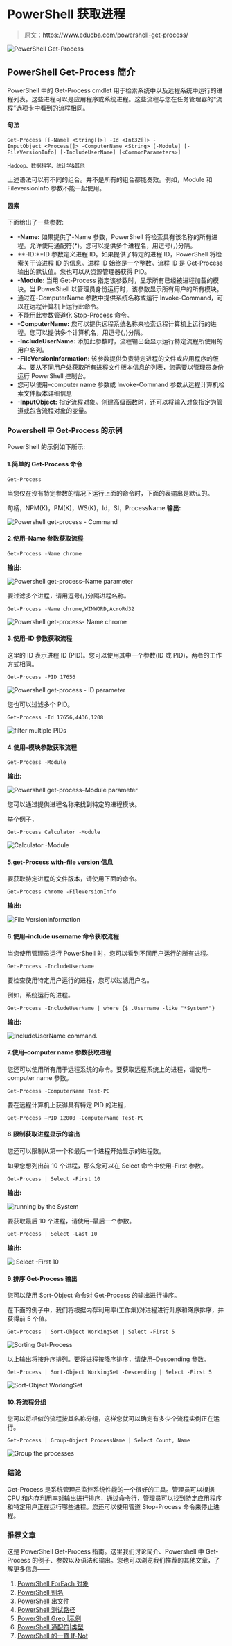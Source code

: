 # PowerShell 获取进程

> 原文：<https://www.educba.com/powershell-get-process/>

![PowerShell Get-Process](img/a628f332581bc6d029514c69c47d175e.png)



## PowerShell Get-Process 简介

PowerShell 中的 Get-Process cmdlet 用于检索系统中以及远程系统中运行的进程列表。这些进程可以是应用程序或系统进程。这些流程与您在任务管理器的“流程”选项卡中看到的流程相同。

#### 句法

`Get-Process
[[-Name] <String[]>] -Id <Int32[]>
-InputObject <Process[]>
-ComputerName <String>
[-Module] [-FileVersionInfo] [-IncludeUserName] [<CommonParameters>]`

<small>Hadoop、数据科学、统计学&其他</small>

上述语法可以有不同的组合。并不是所有的组合都能奏效。例如，Module 和 FileversionInfo 参数不能一起使用。

#### 因素

下面给出了一些参数:

*   **-Name:** 如果提供了-Name 参数，PowerShell 将检索具有该名称的所有进程。允许使用通配符(*)。您可以提供多个进程名，用逗号(，)分隔。
*   **-ID:**ID 参数定义进程 ID。如果提供了特定的进程 ID，PowerShell 将检索关于该进程 ID 的信息。进程 ID 始终是一个整数。流程 ID 是 Get-Process 输出的默认值。您也可以从资源管理器获得 PID。
*   **-Module:** 当用 Get-Process 指定该参数时，显示所有已经被进程加载的模块。当 PowerShell 以管理员身份运行时，该参数显示所有用户的所有模块。
*   通过在-ComputerName 参数中提供系统名称或运行 Invoke-Command，可以在远程计算机上运行此命令。
*   不能用此参数管道化 Stop-Process 命令。
*   **-ComputerName:** 您可以提供远程系统名称来检索远程计算机上运行的进程。您可以提供多个计算机名，用逗号(，)分隔。
*   **-IncludeUserName:** 添加此参数时，流程输出会显示运行特定流程所使用的用户名列。
*   **-FileVersionInformation:** 该参数提供负责特定进程的文件或应用程序的版本。要从不同用户处获取所有进程文件版本信息的列表，您需要以管理员身份运行 PowerShell 控制台。
*   您可以使用–computer name 参数或 Invoke-Command 参数从远程计算机检索文件版本详细信息
*   **-InputObject:** 指定流程对象。创建高级函数时，还可以将输入对象指定为管道或包含流程对象的变量。

### Powershell 中 Get-Process 的示例

PowerShell 的示例如下所示:

#### 1.简单的 Get-Process 命令

`Get-Process`

当您仅在没有特定参数的情况下运行上面的命令时，下面的表输出是默认的。

句柄，NPM(K)，PM(K)，WS(K)，Id，SI，ProcessName
**输出:**

![Powershell get-process - Command](img/0aced3e31725aeb783d1c999580b359d.png)



#### 2.使用–Name 参数获取流程

`Get-Process -Name chrome`

**输出:**

![Powershell get-process–Name parameter](img/23a5b53895a915e4703cfd39ae727655.png)



要过滤多个进程，请用逗号(，)分隔进程名称。

`Get-Process -Name chrome,WINWORD,AcroRd32`

![Powershell get-process- Name chrome](img/d9b5268292d905c79a5ecaa2e50a99a0.png)



#### 3.使用–ID 参数获取流程

这里的 ID 表示进程 ID (PID)。您可以使用其中一个参数(ID 或 PID)，两者的工作方式相同。

`Get-Process -PID 17656`

![Powershell get-process - ID parameter](img/5784945a89859491cf7495d0a6b5a951.png)



您也可以过滤多个 PID。

`Get-Process -Id 17656,4436,1208`

![filter multiple PIDs](img/f59b0a4ad071e876dbe6af9a4411b6b8.png)



#### 4.使用–模块参数获取流程

`Get-Process -Module`

**输出:**

![Powershell get-process–Module parameter](img/4257ae5141d2a2653572638843d79b89.png)



您可以通过提供进程名称来找到特定的进程模块。

举个例子，

`Get-Process Calculator -Module`

![Calculator -Module](img/7c7470770314e5393a11590325960a8f.png)



#### 5.get-Process with–file version 信息

要获取特定进程的文件版本，请使用下面的命令。

`Get-Process chrome -FileVersionInfo`

**输出:**

![File VersionInformation](img/3b7df102c060a105df14b9b0dec708ba.png)



#### 6.使用–include username 命令获取流程

当您使用管理员运行 PowerShell 时，您可以看到不同用户运行的所有进程。

`Get-Process -IncludeUserName`

要检查使用特定用户运行的进程，您可以过滤用户名。

例如，系统运行的进程。

`Get-Process -IncludeUserName | where {$_.Username -like "*System*"}`

**输出:**

![IncludeUserName command.](img/acff34401d8a732cb2f38394039b6bb8.png)



#### 7.使用–computer name 参数获取进程

您还可以使用所有用于远程系统的命令。要获取远程系统上的进程，请使用–computer name 参数。

`Get-Process -ComputerName Test-PC`

要在远程计算机上获得具有特定 PID 的进程，

`Get-Process –PID 12008 -ComputerName Test-PC`

#### 8.限制获取进程显示的输出

您还可以限制从第一个和最后一个进程开始显示的进程数。

如果您想列出前 10 个进程，那么您可以在 Select 命令中使用–First 参数。

`Get-Process | Select -First 10`

**输出:**

![running by the System](img/5f6a8032c1b17789efa9f42e756b9a18.png)



要获取最后 10 个进程，请使用–最后一个参数。

`Get-Process | Select -Last 10`

**输出:**

![ Select -First 10](img/166f62ca77b85fecd169ee8f8be61c41.png)



#### 9.排序 Get-Process 输出

您可以使用 Sort-Object 命令对 Get-Process 的输出进行排序。

在下面的例子中，我们将根据内存利用率(工作集)对进程进行升序和降序排序，并获得前 5 个值。

`Get-Process | Sort-Object WorkingSet | Select -First 5`

![ Sorting Get-Process ](img/a6921a3e044d40b319cd0e214ee85f63.png)



以上输出将按升序排列。要将进程按降序排序，请使用–Descending 参数。

`Get-Process | Sort-Object WorkingSet -Descending | Select -First 5`

![Sort-Object WorkingSet](img/4fd86f8f839022e3b0c1c3e6cac595e2.png)



#### 10.将流程分组

您可以将相似的流程按其名称分组，这样您就可以确定有多少个流程实例正在运行。

`Get-Process | Group-Object ProcessName | Select Count, Name`

![Group the processes](img/c27238f36a20065966a8d55b4a1c1184.png)



### 结论

Get-Process 是系统管理员监控系统性能的一个很好的工具。管理员可以根据 CPU 和内存利用率对输出进行排序，通过命令行，管理员可以找到特定应用程序和特定用户正在运行哪些进程。您还可以使用管道 Stop-Process 命令来停止进程。

### 推荐文章

这是 PowerShell Get-Process 指南。这里我们讨论简介、Powershell 中 Get-Process 的例子、参数以及语法和输出。您也可以浏览我们推荐的其他文章，了解更多信息——

1.  [PowerShell ForEach 对象](https://www.educba.com/powershell-foreach-object/)
2.  [PowerShell 别名](https://www.educba.com/powershell-alias/)
3.  [PowerShell 出文件](https://www.educba.com/powershell-out-file/)
4.  [PowerShell 测试路径](https://www.educba.com/powershell-test-path/)
5.  [PowerShell Grep |示例](https://www.educba.com/powershell-grep/)
6.  [PowerShell 通配符|类型](https://www.educba.com/powershell-wildcards/)
7.  [PowerShell 的一瞥 If-Not](https://www.educba.com/powershell-if-not/)





